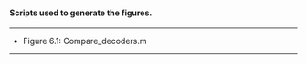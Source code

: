 
#### Scripts used to generate the figures.
-------------------------------------

* Figure 6.1: Compare_decoders.m

-------------------------------------
